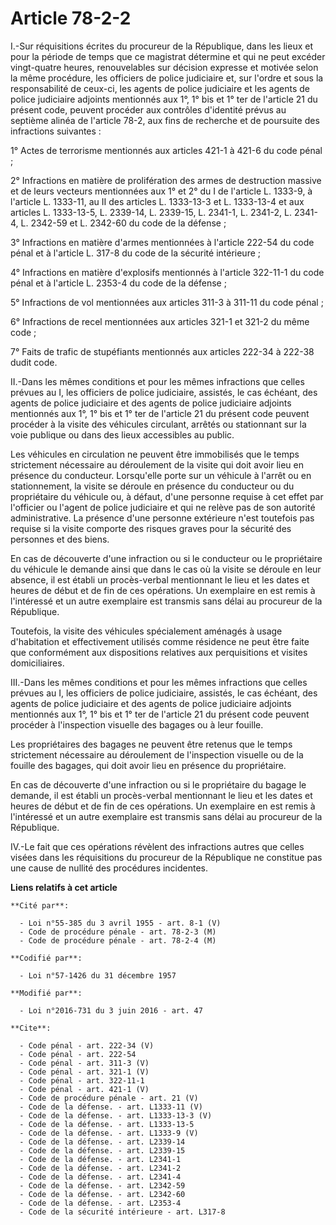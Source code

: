 # Article 78-2-2

I.-Sur réquisitions écrites du procureur de la République, dans les lieux et pour la période de temps que ce magistrat
détermine et qui ne peut excéder vingt-quatre heures, renouvelables sur décision expresse et motivée selon la même procédure,
les officiers de police judiciaire et, sur l'ordre et sous la responsabilité de ceux-ci, les agents de police judiciaire et
les agents de police judiciaire adjoints mentionnés aux 1°, 1° bis et 1° ter de l'article 21 du présent code, peuvent
procéder aux contrôles d'identité prévus au septième alinéa de l'article 78-2, aux fins de recherche et de poursuite des
infractions suivantes : 

1° Actes de terrorisme mentionnés aux articles 421-1 à 421-6 du code pénal ; 

2° Infractions en matière de prolifération des armes de destruction massive et de leurs vecteurs mentionnées aux 1° et 2° du
I de l'article L. 1333-9, à l'article L. 1333-11, au II des articles L. 1333-13-3 et L. 1333-13-4 et aux articles L.
1333-13-5, L. 2339-14, L. 2339-15, L. 2341-1, L. 2341-2, L. 2341-4, L. 2342-59 et L. 2342-60 du code de la défense ; 

3° Infractions en matière d'armes mentionnées à l'article 222-54 du code pénal et à l'article L. 317-8 du code de la sécurité
intérieure ; 

4° Infractions en matière d'explosifs mentionnés à l'article 322-11-1 du code pénal et à l'article L. 2353-4 du code de la
défense ; 

5° Infractions de vol mentionnées aux articles 311-3 à 311-11 du code pénal ; 

6° Infractions de recel mentionnées aux articles 321-1 et 321-2 du même code ; 

7° Faits de trafic de stupéfiants mentionnés aux articles 222-34 à 222-38 dudit code. 

II.-Dans les mêmes conditions et pour les mêmes infractions que celles prévues au I, les officiers de police judiciaire,
assistés, le cas échéant, des agents de police judiciaire et des agents de police judiciaire adjoints mentionnés aux 1°, 1°
bis et 1° ter de l'article 21 du présent code peuvent procéder à la visite des véhicules circulant, arrêtés ou stationnant
sur la voie publique ou dans des lieux accessibles au public. 

Les véhicules en circulation ne peuvent être immobilisés que le temps strictement nécessaire au déroulement de la visite qui
doit avoir lieu en présence du conducteur. Lorsqu'elle porte sur un véhicule à l'arrêt ou en stationnement, la visite se
déroule en présence du conducteur ou du propriétaire du véhicule ou, à défaut, d'une personne requise à cet effet par
l'officier ou l'agent de police judiciaire et qui ne relève pas de son autorité administrative. La présence d'une personne
extérieure n'est toutefois pas requise si la visite comporte des risques graves pour la sécurité des personnes et des biens. 

En cas de découverte d'une infraction ou si le conducteur ou le propriétaire du véhicule le demande ainsi que dans le cas où
la visite se déroule en leur absence, il est établi un procès-verbal mentionnant le lieu et les dates et heures de début et
de fin de ces opérations. Un exemplaire en est remis à l'intéressé et un autre exemplaire est transmis sans délai au
procureur de la République. 

Toutefois, la visite des véhicules spécialement aménagés à usage d'habitation et effectivement utilisés comme résidence ne
peut être faite que conformément aux dispositions relatives aux perquisitions et visites domiciliaires. 

III.-Dans les mêmes conditions et pour les mêmes infractions que celles prévues au I, les officiers de police judiciaire,
assistés, le cas échéant, des agents de police judiciaire et des agents de police judiciaire adjoints mentionnés aux 1°, 1°
bis et 1° ter de l'article 21 du présent code peuvent procéder à l'inspection visuelle des bagages ou à leur fouille. 

Les propriétaires des bagages ne peuvent être retenus que le temps strictement nécessaire au déroulement de l'inspection
visuelle ou de la fouille des bagages, qui doit avoir lieu en présence du propriétaire. 

En cas de découverte d'une infraction ou si le propriétaire du bagage le demande, il est établi un procès-verbal mentionnant
le lieu et les dates et heures de début et de fin de ces opérations. Un exemplaire en est remis à l'intéressé et un autre
exemplaire est transmis sans délai au procureur de la République. 

IV.-Le fait que ces opérations révèlent des infractions autres que celles visées dans les réquisitions du procureur de la
République ne constitue pas une cause de nullité des procédures incidentes.

**Liens relatifs à cet article**

	**Cité par**:

	  - Loi n°55-385 du 3 avril 1955 - art. 8-1 (V)
	  - Code de procédure pénale - art. 78-2-3 (M)
	  - Code de procédure pénale - art. 78-2-4 (M)

	**Codifié par**:

	  - Loi n°57-1426 du 31 décembre 1957

	**Modifié par**:

	  - Loi n°2016-731 du 3 juin 2016 - art. 47

	**Cite**:

	  - Code pénal - art. 222-34 (V)
	  - Code pénal - art. 222-54
	  - Code pénal - art. 311-3 (V)
	  - Code pénal - art. 321-1 (V)
	  - Code pénal - art. 322-11-1
	  - Code pénal - art. 421-1 (V)
	  - Code de procédure pénale - art. 21 (V)
	  - Code de la défense. - art. L1333-11 (V)
	  - Code de la défense. - art. L1333-13-3 (V)
	  - Code de la défense. - art. L1333-13-5
	  - Code de la défense. - art. L1333-9 (V)
	  - Code de la défense. - art. L2339-14
	  - Code de la défense. - art. L2339-15
	  - Code de la défense. - art. L2341-1
	  - Code de la défense. - art. L2341-2
	  - Code de la défense. - art. L2341-4
	  - Code de la défense. - art. L2342-59
	  - Code de la défense. - art. L2342-60
	  - Code de la défense. - art. L2353-4
	  - Code de la sécurité intérieure - art. L317-8
